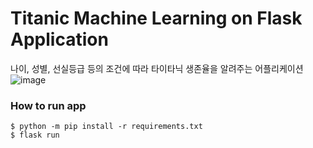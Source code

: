 # Titanic Machine Learning on Flask Application
나이, 성별, 선실등급 등의 조건에 따라 타이타닉 생존율을 알려주는 어플리케이션
![image](https://user-images.githubusercontent.com/74692845/132137966-cb6f0fc5-e64e-4034-bab5-13ed67fc96f0.png)


### How to run app

```
$ python -m pip install -r requirements.txt
$ flask run
```


